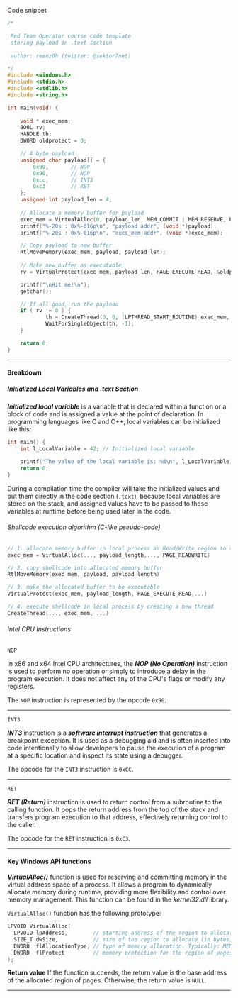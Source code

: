 
Code snippet
```c
/*

 Red Team Operator course code template
 storing payload in .text section
 
 author: reenz0h (twitter: @sektor7net)

*/
#include <windows.h>
#include <stdio.h>
#include <stdlib.h>
#include <string.h>

int main(void) {
    
	void * exec_mem;
	BOOL rv;
	HANDLE th;
    DWORD oldprotect = 0;

	// 4 byte payload
	unsigned char payload[] = {
		0x90,		// NOP
		0x90,		// NOP
		0xcc,		// INT3
		0xc3		// RET
	};
	unsigned int payload_len = 4;
	
	// Allocate a memory buffer for payload
	exec_mem = VirtualAlloc(0, payload_len, MEM_COMMIT | MEM_RESERVE, PAGE_READWRITE);
	printf("%-20s : 0x%-016p\n", "payload addr", (void *)payload);
	printf("%-20s : 0x%-016p\n", "exec_mem addr", (void *)exec_mem);

	// Copy payload to new buffer
	RtlMoveMemory(exec_mem, payload, payload_len);
	
	// Make new buffer as executable
	rv = VirtualProtect(exec_mem, payload_len, PAGE_EXECUTE_READ, &oldprotect);

	printf("\nHit me!\n");
	getchar();

	// If all good, run the payload
	if ( rv != 0 ) {
			th = CreateThread(0, 0, (LPTHREAD_START_ROUTINE) exec_mem, 0, 0, 0);
			WaitForSingleObject(th, -1);
	}

	return 0;
}

```


---

#### Breakdown

##### Initialized Local Variables and .text Section

**_Initialized local variable_** is a variable that is declared within a function or a block of code and is assigned a value at the point of declaration. In programming languages like C and C++, local variables can be initialized like this:

```c
int main() {
    int l_LocalVariable = 42; // Initialized local variable

    printf("The value of the local variable is: %d\n", l_LocalVariable);
    return 0;
}
```

During a compilation time the compiler will take the initialized values and put them directly in the code section (`.text`), because local variables are stored on the stack, and assigned values have to be passed to these variables at runtime before being used later in the code.

###### Shellcode execution algorithm (C-like pseudo-code)

```c
// 1. allocate memory buffer in local process as Read/Write region to store shellcode 
exec_mem = VirtualAlloc(..., payload_length,..., PAGE_READWRITE)

// 2. copy shellcode into allocated memory buffer
RtlMoveMemory(exec_mem, payload, payload_length)

// 3. make the allocated buffer to be executable
VirtualProtect(exec_mem, payload_length, PAGE_EXECUTE_READ,...)

// 4. execute shellcode in local process by creating a new thread
CreateThread(..., exec_mem, ...)
```


###### Intel CPU Instructions

`NOP`

In x86 and x64 Intel CPU architectures, the **_NOP (No Operation)_** instruction is used to perform no operation or simply to introduce a delay in the program execution. It does not affect any of the CPU's flags or modify any registers.

The `NOP` instruction is represented by the opcode `0x90`.

---

`INT3`

**_INT3_** instruction is a **_software interrupt instruction_** that generates a breakpoint exception. It is used as a debugging aid and is often inserted into code intentionally to allow developers to pause the execution of a program at a specific location and inspect its state using a debugger.

The opcode for the `INT3` instruction is `0xCC`.

---

`RET`

**_RET (Return)_** instruction is used to return control from a subroutine to the calling function. It pops the return address from the top of the stack and transfers program execution to that address, effectively returning control to the caller.

The opcode for the `RET` instruction is `0xC3`.

---
#### Key Windows API functions

[**_VirtualAlloc()_**](https://learn.microsoft.com/en-us/windows/win32/api/memoryapi/nf-memoryapi-virtualalloc) function is used for reserving and committing memory in the virtual address space of a process. It allows a program to dynamically allocate memory during runtime, providing more flexibility and control over memory management. This function can be found in the _kernel32.dll_ library.

`VirtualAlloc()` function has the following prototype:

```c
LPVOID VirtualAlloc(
  LPVOID lpAddress,        // starting address of the region to allocate. If NULL, the system determines where to allocate the region
  SIZE_T dwSize,           // size of the region to allocate (in bytes)
  DWORD  flAllocationType, // type of memory allocation. Typically: MEM_COMMIT, MEM_RESERVE
  DWORD  flProtect         // memory protection for the region of pages to be allocated, ex. PAGE_READWRITE, PAGE_EXECUTE_READWRITE, etc.
);
```

**Return value**
If the function succeeds, the return value is the base address of the allocated region of pages. Otherwise, the return value is `NULL`.

---
